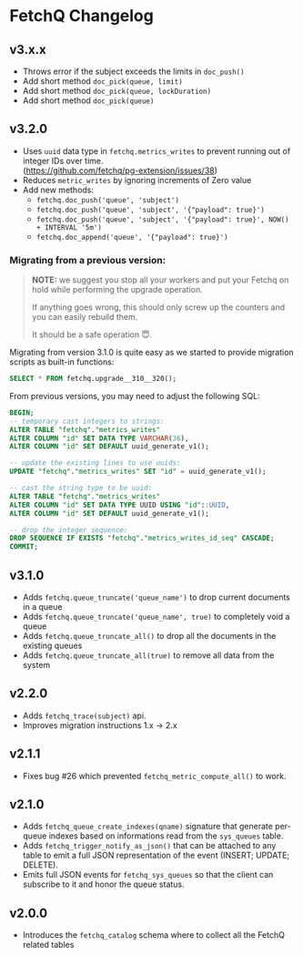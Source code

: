 # FetchQ Changelog

## v3.x.x

- Throws error if the subject exceeds the limits in `doc_push()`
- Add short method `doc_pick(queue, limit)`
- Add short method `doc_pick(queue, lockDuration)`
- Add short method `doc_pick(queue)`

## v3.2.0

- Uses `uuid` data type in `fetchq.metrics_writes` to prevent
  running out of integer IDs over time.  
  (https://github.com/fetchq/pg-extension/issues/38)
- Reduces `metric_writes` by ignoring increments of Zero value
- Add new methods:
  - `fetchq.doc_push('queue', 'subject')`
  - `fetchq.doc_push('queue', 'subject', '{"payload": true}')`
  - `fetchq.doc_push('queue', 'subject', '{"payload": true}', NOW() + INTERVAL '5m')`
  - `fetchq.doc_append('queue', '{"payload": true}')`

### Migrating from a previous version:

> **NOTE:** we suggest you stop all your workers and put your
> Fetchq on hold while performing the upgrade operation.
>
> If anything goes wrong, this should only screw up the counters
> and you can easily rebuild them.
>
> It should be a safe operation 😇.

Migrating from version 3.1.0 is quite easy as we started to
provide migration scripts as built-in functions:

```sql
SELECT * FROM fetchq.upgrade__310__320();
```

From previous versions, you may need to adjust the following SQL:

```sql
BEGIN;
-- temporary cast integers to strings:
ALTER TABLE "fetchq"."metrics_writes"
ALTER COLUMN "id" SET DATA TYPE VARCHAR(36),
ALTER COLUMN "id" SET DEFAULT uuid_generate_v1();

-- update the existing lines to use uuids:
UPDATE "fetchq"."metrics_writes" SET "id" = uuid_generate_v1();

-- cast the string type to be uuid:
ALTER TABLE "fetchq"."metrics_writes"
ALTER COLUMN "id" SET DATA TYPE UUID USING "id"::UUID,
ALTER COLUMN "id" SET DEFAULT uuid_generate_v1();

-- drop the integer sequence:
DROP SEQUENCE IF EXISTS "fetchq"."metrics_writes_id_seq" CASCADE;
COMMIT;
```

## v3.1.0

- Adds `fetchq.queue_truncate('queue_name')` to drop current documents in a queue
- Adds `fetchq.queue_truncate('queue_name', true)` to completely void a queue
- Adds `fetchq.queue_truncate_all()` to drop all the documents in the existing queues
- Adds `fetchq.queue_truncate_all(true)` to remove all data from the system

## v2.2.0

- Adds `fetchq_trace(subject)` api.
- Improves migration instructions 1.x -> 2.x

## v2.1.1

- Fixes bug #26 which prevented `fetchq_metric_compute_all()` to work.

## v2.1.0

- Adds `fetchq_queue_create_indexes(qname)` signature that generate per-queue indexes
  based on informations read from the `sys_queues` table.
- Adds `fetchq_trigger_notify_as_json()` that can be attached to any table to emit a full
  JSON representation of the event (INSERT; UPDATE; DELETE).
- Emits full JSON events for `fetchq_sys_queues` so that the client can subscribe to it and
  honor the queue status.

## v2.0.0

- Introduces the `fetchq_catalog` schema where to collect all the FetchQ related tables
